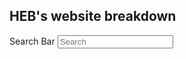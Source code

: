 ## HEB's website breakdown

Search Bar
<input class="SearchBar_searchInput__qc1pz" id="search-input" data-qe-id="searchBar" name="q" aria-label="Search H E B.com" autocomplete="off" autocorrect="off" autocapitalize="off" type="search" role="combobox" placeholder="Search" aria-autocomplete="list" maxlength="500" aria-expanded="false" value="">